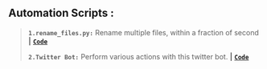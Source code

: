 ## Automation Scripts :

> **`1.rename_files.py:`** Rename multiple files, within a fraction of second **|** [**`Code`**](https://github.com/gkrockz/Python-Scripts/blob/main/Automation/rename_files.py)
> 
> **`2.Twitter Bot:`** Perform various actions with this twitter bot. **|** [**`Code`**](https://github.com/gkrockz/Python-Scripts/tree/main/Automation/Twitter%20bot)
